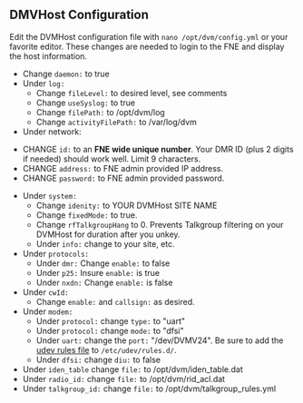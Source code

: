 ## DMVHost Configuration

Edit the DVMHost configuration file with `nano /opt/dvm/config.yml` or your favorite editor. These changes are needed to login to the FNE and display the host information.

* Change `daemon:` to true
* Under `log:`
  * Change `fileLevel:` to desired level, see comments
  * Change `useSyslog:` to true
  * Change `filePath:` to /opt/dvm/log
  * Change `activityFilePath:` to /var/log/dvm
* Under network:
 - CHANGE `id:` to an **FNE wide unique number**. Your DMR ID (plus 2 digits if needed) should work well. Limit 9 characters.
 - CHANGE `address:` to FNE admin provided IP address.
 - CHANGE `password:` to FNE admin provided password.
* Under `system:`
  * Change `idenity:` to YOUR DVMHost SITE NAME
  * Change `fixedMode:` to true.
  * Change `rfTalkgroupHang` to 0. Prevents Talkgroup filtering on your DVMHost for duration after you unkey.
  * Under `info:` change to your site, etc.
* Under `protocols:`
  * Under `dmr:` Change `enable:` to false
  * Under `p25:` Insure `enable:` is true
  * Under `nxdn:` Change `enable:` is false
* Under `cwId:`
  * Change `enable:` and `callsign:` as desired.
* Under `modem:`
  * Under `protocol:` change `type:` to "uart"
  * Under `protocol:` change `mode:` to "dfsi"
  * Under `uart:` change the `port:` "/dev/DVMV24". Be sure to add the [udev rules file](https://github.com/tsawyer/dvm-project-notes/blob/main/config/99_dvmv24.rules) to `/etc/udev/rules.d/`.
  * Under `dfsi:` change `diu:` to false
* Under `iden_table` change `file:` to /opt/dvm/iden_table.dat
* Under `radio_id:` change `file:` to /opt/dvm/rid_acl.dat
* Under `talkgroup_id:` change `file:` to /opt/dvm/talkgroup_rules.yml


